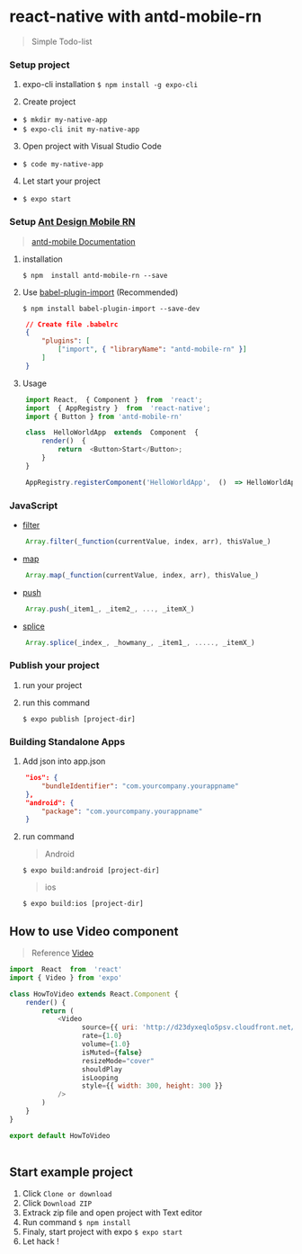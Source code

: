 
# react-native with antd-mobile-rn

> Simple Todo-list

### Setup project

1. expo-cli installation
`$ npm install -g expo-cli`

2. Create project
- `$ mkdir my-native-app`
- `$ expo-cli init my-native-app`

3. Open project with Visual Studio Code
- `$ code my-native-app`

4. Let start your project
- `$ expo start`
    
###  Setup [Ant Design Mobile RN](https://rn.mobile.ant.design)
> [antd-mobile Documentation](https://mobile.ant.design/docs/react/introduce)

1. installation

	`$ npm  install antd-mobile-rn --save`
	
2. Use [babel-plugin-import](https://github.com/ant-design/babel-plugin-import) (Recommended)

	`$ npm install babel-plugin-import --save-dev`
```json
	// Create file .babelrc
	{
		"plugins": [
			["import", { "libraryName": "antd-mobile-rn" }]
		]
	}
```
3. Usage
```javascript
	import React,  { Component }  from  'react';  
	import  { AppRegistry }  from  'react-native'; 
	import { Button } from 'antd-mobile-rn' 

	class  HelloWorldApp  extends  Component  {  
		render()  {  
			return  <Button>Start</Button>;  
		} 
	} 

	AppRegistry.registerComponent('HelloWorldApp',  ()  => HelloWorldApp);
```

### JavaScript
* [filter](https://www.w3schools.com/jsref/jsref_filter.asp)
```javascript
	Array.filter(_function(currentValue, index, arr), thisValue_)
```
* [map](https://www.w3schools.com/jsref/jsref_map.asp)
```javascript
	Array.map(_function(currentValue, index, arr), thisValue_)
```

* [push](https://www.w3schools.com/jsref/jsref_push.asp)
```javascript
	Array.push(_item1_, _item2_, ..., _itemX_)
```
* [splice](https://www.w3schools.com/jsref/jsref_splice.asp)
```javascript
	Array.splice(_index_, _howmany_, _item1_, ....., _itemX_)
```

### Publish your project
1. run your project
2. run this command 

	`$ expo publish [project-dir]`

### Building Standalone Apps

1. Add json into app.json
```json
	"ios": {
		"bundleIdentifier": "com.yourcompany.yourappname"
	},
	"android": {
		"package": "com.yourcompany.yourappname"
	}
```

2. run command
   > Android

   `$ expo build:android [project-dir]`

   > ios

   `$ expo build:ios [project-dir]`
  
 ## How to use Video component
> Reference [Video](https://docs.expo.io/versions/latest/sdk/video.html)
```javascript
import  React  from  'react'
import { Video } from 'expo'

class HowToVideo extends React.Component {
	render() {
		return (
			<Video
				  source={{ uri: 'http://d23dyxeqlo5psv.cloudfront.net/big_buck_bunny.mp4' }} // source={require('./path/to/file')} for a video file asset in the source code directory.
				  rate={1.0}
				  volume={1.0}
				  isMuted={false}
				  resizeMode="cover"
				  shouldPlay
				  isLooping
				  style={{ width: 300, height: 300 }}
			/>
		)
	}
}

export default HowToVideo
	
```
 ## Start example project
 1. Click `Clone or download`
 2. Click `Download ZIP`
 3. Extrack zip file and open project with Text editor
 4. Run command `$ npm install`
 5. Finaly, start project with expo
 	`$ expo start`
 6. Let hack !
